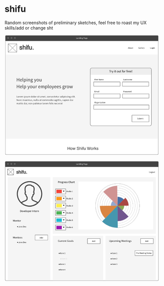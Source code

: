 # shifu
Random screenshots of preliminary sketches, feel free to roast my UX skills/add or change sht

![Landing Page](./screenshots/LandingPage.png?raw=true)

![User Profile](./screenshots/UserProfile.png?raw=true)
